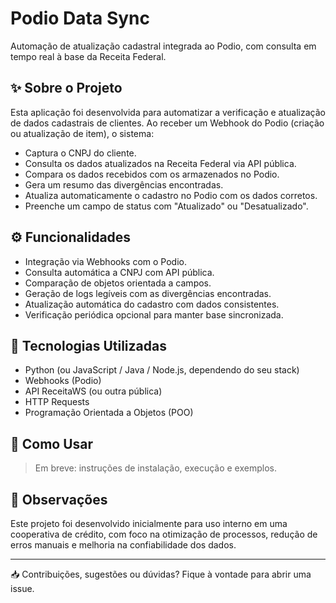 # Podio Data Sync

Automação de atualização cadastral integrada ao Podio, com consulta em tempo real à base da Receita Federal.

## ✨ Sobre o Projeto

Esta aplicação foi desenvolvida para automatizar a verificação e atualização de dados cadastrais de clientes. Ao receber um Webhook do Podio (criação ou atualização de item), o sistema:

- Captura o CNPJ do cliente.
- Consulta os dados atualizados na Receita Federal via API pública.
- Compara os dados recebidos com os armazenados no Podio.
- Gera um resumo das divergências encontradas.
- Atualiza automaticamente o cadastro no Podio com os dados corretos.
- Preenche um campo de status com "Atualizado" ou "Desatualizado".

## ⚙️ Funcionalidades

- Integração via Webhooks com o Podio.
- Consulta automática a CNPJ com API pública.
- Comparação de objetos orientada a campos.
- Geração de logs legíveis com as divergências encontradas.
- Atualização automática do cadastro com dados consistentes.
- Verificação periódica opcional para manter base sincronizada.

## 🧱 Tecnologias Utilizadas

- Python (ou JavaScript / Java / Node.js, dependendo do seu stack)
- Webhooks (Podio)
- API ReceitaWS (ou outra pública)
- HTTP Requests
- Programação Orientada a Objetos (POO)

## 🚀 Como Usar

> Em breve: instruções de instalação, execução e exemplos.

## 📌 Observações

Este projeto foi desenvolvido inicialmente para uso interno em uma cooperativa de crédito, com foco na otimização de processos, redução de erros manuais e melhoria na confiabilidade dos dados.

---

📥 Contribuições, sugestões ou dúvidas? Fique à vontade para abrir uma issue.

